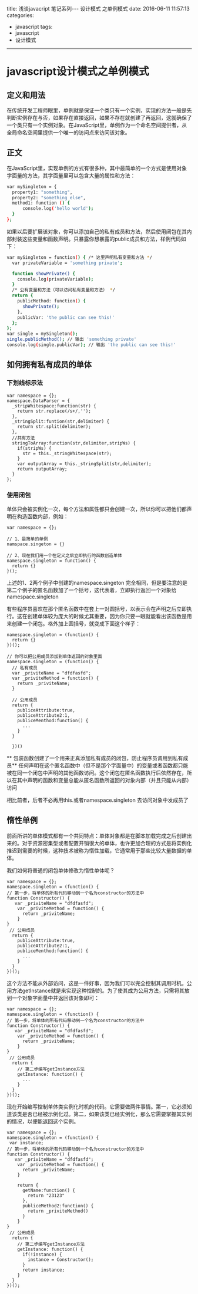title: 浅谈javacript 笔记系列--- 设计模式 之单例模式
date: 2016-06-11 11:57:13
categories:
  - javascript
tags:
  - javascript
  - 设计模式
---

# javascript设计模式之单例模式

## 定义和用法

在传统开发工程师眼里，单例就是保证一个类只有一个实例，实现的方法一般是先判断实例存在与否，如果存在直接返回，如果不存在就创建了再返回，这就确保了一个类只有一个实例对象。在JavaScript里，单例作为一个命名空间提供者，从全局命名空间里提供一个唯一的访问点来访问该对象。

## 正文

在JavaScript里，实现单例的方式有很多种，其中最简单的一个方式是使用对象字面量的方法，其字面量里可以包含大量的属性和方法：

``` bash
var mySingleton = {
  property1: "something",
  property2: "something else",
  method1: function () {
      console.log('hello world');
  }
};

```

如果以后要扩展该对象，你可以添加自己的私有成员和方法，然后使用闭包在其内部封装这些变量和函数声明。只暴露你想暴露的public成员和方法，样例代码如下：

``` bash
var mySingleton = function() { /* 这里声明私有变量和方法 */
  var privateVariable = 'something private';

  function showPrivate() {
    console.log(privateVariable);
  }
  /* 公有变量和方法（可以访问私有变量和方法） */
  return {
    publicMethod: function() {
      showPrivate();
    },
    publicVar: 'the public can see this!'
  };
};
var single = mySingleton();
single.publicMethod(); // 输出 'something private'
console.log(single.publicVar); // 输出 'the public can see this!'

```



## 如何拥有私有成员的单体

### 下划线标示法

```
var namespace = {};
namespace.DataParser = {
  _stripWhitespace:function(str) {
    return str.replace(/s+/,'');
  },
  _stringSplit:funtion(str,delimiter) {
    return str.split(delimiter);
  },
  //共有方法
  stringToArray:function(str,delimiter,stripWs) {
    if(stripWs) {
      str = this._stringWhitespace(str);
    }
    var outputArray = this._stringSplit(str,delimiter);
    return outputArray;
  }
};

```

### 使用闭包

单体只会被实例化一次，每个方法和属性都只会创建一次，所以你可以把他们都声明在构造函数内部，例如：

```
var namespace = {};

// 1、最简单的单例
namspace.singeton = {}

// 2、现在我们用一个在定义之后立即执行的函数创造单体
namespace.singleton = function() {
  return {}
}();

```

上述的1、2两个例子中创建的namespace.singeton 完全相同，但是要注意的是第二个例子的匿名函数加了一个括号，这代表着，立即执行返回一个对象给namespace.singleton

有些程序员喜欢在那个匿名函数中在套上一对圆括号，以表示会在声明之后立即执行。这在创建单体较为庞大的时候尤其重要，因为你只要一眼就能看出该函数是用来创建一个闭包。格外加上圆括号，就变成下面这个样子：
```
namespace.singleton = (function() {
  return {}
})();

// 你可以把公用成员添加到单体返回的对象里面
namespace.singleton = (function() {
  // 私有成员
  var _priviteName = "dfdfasfd";
  var _priviteMethod = function() {
    return _priviteName;
  }

  // 公用成员
  return {
    publiceAttribute:true,
    publiceAttribute2:1,
    publiceMenthod:function() {
      ...
    }
  }

  })()
```

** 包装函数创建了一个用来正真添加私有成员的闭包，防止程序员调用到私有成员**
任何声明在这个匿名函数中（但不是那个字面量中）的变量或者函数都只能被在同一个闭包中声明的其他函数访问。这个闭包在匿名函数执行后依然存在，所以在其中声明的函数和变量总能从匿名函数所返回的对象内部（并且只能从内部）访问

相比前者，后者不必再用this.或者namespace.singleton 去访问对象中发成员了

## 惰性单例

前面所讲的单体模式都有一个共同特点：单体对象都是在脚本加载完成之后创建出来的。对于资源密集型或者配置开销很大的单体，也许更加合理的方式是将实例化推迟到需要的时候，这种技术被称为惰性加载，它通常用于那些比较大量数据的单体。

我们如何将普通的闭包单体修改为惰性单体呢？


```
var namespace = {};
namespace.singleton = (function() {
// 第一步，将单体的所有代码移动到一个名为constructor的方法中
function Constructor() {
   var _priviteName = "dfdfasfd";
    var _priviteMethod = function() {
      return _priviteName;
    }
}
 // 公用成员
  return {
    publiceAttribute:true,
    publiceAttribute2:1,
    publiceMenthod:function() {
      ...
    }
  }
})();

```

这个方法不能从外部访问，这是一件好事，因为我们可以完全控制其调用时机。公用方法getInstance就是来实现这种控制的。为了使其成为公用方法，只需将其放到一个对象字面量中并返回该对象即可：

```
var namespace = {};
namespace.singleton = (function() {
// 第一步，将单体的所有代码移动到一个名为constructor的方法中
function Constructor() {
   var _priviteName = "dfdfasfd";
    var _priviteMethod = function() {
      return _priviteName;
    }
}
 // 公用成员
  return {
    // 第二步编写getInstance方法
    getInstance: function() {
      ...
    }
  }
})();

```

现在开始编写控制单体类实例化时机的代码。它需要做两件事情。第一，它必须知道该类是否已经被示例化过。第二，如果该类已经实例化，那么它需要掌握其实例的情况，以便能返回这个实例。

```
var namespace = {};
namespace.singleton = (function() {
 var instance;
// 第一步，将单体的所有代码移动到一个名为constructor的方法中
function Constructor() {
   var _priviteName = "dfdfasfd";
    var _priviteMethod = function() {
      return _priviteName;
    }

    return {
      getName:function() {
        return "23123"
      },
      publiceMethod2:function() {
        return _priviteMethod()
      }
    }
}
 // 公用成员
  return {
    // 第二步编写getInstance方法
    getInstance: function() {
      if(!instance) {
        instance = Constructor();
      }
      return instance;
    }
  }
})();

```


